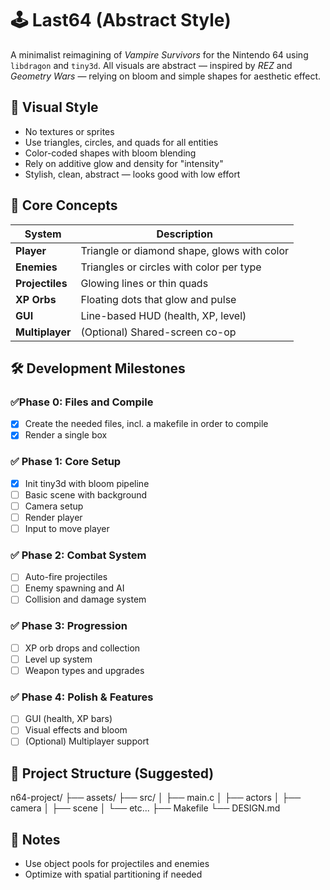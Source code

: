 # 🕹️ Last64 (Abstract Style)
A minimalist reimagining of *Vampire Survivors* for the Nintendo 64 using `libdragon` and `tiny3d`. All visuals are abstract — inspired by *REZ* and *Geometry Wars* — relying on bloom and simple shapes for aesthetic effect.

## 🎨 Visual Style
- No textures or sprites
- Use triangles, circles, and quads for all entities
- Color-coded shapes with bloom blending
- Rely on additive glow and density for "intensity"
- Stylish, clean, abstract — looks good with low effort

## 🧩 Core Concepts
| System            | Description |
|-------------------|-------------|
| **Player**        | Triangle or diamond shape, glows with color |
| **Enemies**       | Triangles or circles with color per type |
| **Projectiles**   | Glowing lines or thin quads |
| **XP Orbs**       | Floating dots that glow and pulse |
| **GUI**           | Line-based HUD (health, XP, level) |
| **Multiplayer**   | (Optional) Shared-screen co-op |

## 🛠️ Development Milestones

### ✅Phase 0: Files and Compile
- [x] Create the needed files, incl. a makefile in order to compile
- [x] Render a single box

### ✅ Phase 1: Core Setup
- [x] Init tiny3d with bloom pipeline
- [ ] Basic scene with background
- [ ] Camera setup
- [ ] Render player
- [ ] Input to move player

### ✅ Phase 2: Combat System
- [ ] Auto-fire projectiles
- [ ] Enemy spawning and AI
- [ ] Collision and damage system

### ✅ Phase 3: Progression
- [ ] XP orb drops and collection
- [ ] Level up system
- [ ] Weapon types and upgrades

### ✅ Phase 4: Polish & Features
- [ ] GUI (health, XP bars)
- [ ] Visual effects and bloom
- [ ] (Optional) Multiplayer support

## 📂 Project Structure (Suggested)
n64-project/
├── assets/
├── src/
│ ├── main.c
│ ├── actors
│ ├── camera
│ ├── scene
│ └── etc...
├── Makefile
└── DESIGN.md

## 📌 Notes
- Use object pools for projectiles and enemies
- Optimize with spatial partitioning if needed
